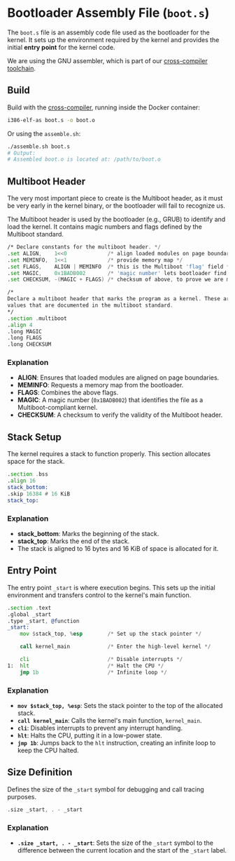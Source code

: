 # Bootloader Assembly File (`boot.s`)

The `boot.s` file is an assembly code file used as the bootloader for the kernel. It sets up the environment required by the kernel and provides the initial **entry point** for the kernel code. 

We are using the GNU assembler, which is part of our [cross-compiler toolchain](../xcompiler/).

## Build

Build with the [cross-compiler](../xcompiler/), running inside the Docker container:
```bash
i386-elf-as boot.s -o boot.o
```
Or using the `assemble.sh`:
```bash
./assemble.sh boot.s
# Output:
# Assembled boot.o is located at: /path/to/boot.o
```

## Multiboot Header

The very most important piece to create is the Multiboot header, as it must be very early in the kernel binary, or the bootloader will fail to recognize us.

The Multiboot header is used by the bootloader (e.g., GRUB) to identify and load the kernel. It contains magic numbers and flags defined by the Multiboot standard.

```asm
/* Declare constants for the multiboot header. */
.set ALIGN,    1<<0             /* align loaded modules on page boundaries */
.set MEMINFO,  1<<1             /* provide memory map */
.set FLAGS,    ALIGN | MEMINFO  /* this is the Multiboot 'flag' field */
.set MAGIC,    0x1BADB002       /* 'magic number' lets bootloader find the header */
.set CHECKSUM, -(MAGIC + FLAGS) /* checksum of above, to prove we are multiboot */

/* 
Declare a multiboot header that marks the program as a kernel. These are magic
values that are documented in the multiboot standard.
*/
.section .multiboot
.align 4
.long MAGIC
.long FLAGS
.long CHECKSUM
```

### Explanation

- **ALIGN**: Ensures that loaded modules are aligned on page boundaries.
- **MEMINFO**: Requests a memory map from the bootloader.
- **FLAGS**: Combines the above flags.
- **MAGIC**: A magic number (`0x1BADB002`) that identifies the file as a Multiboot-compliant kernel.
- **CHECKSUM**: A checksum to verify the validity of the Multiboot header.

## Stack Setup

The kernel requires a stack to function properly. This section allocates space for the stack.

```asm
.section .bss
.align 16
stack_bottom:
.skip 16384 # 16 KiB
stack_top:
```

### Explanation

- **stack_bottom**: Marks the beginning of the stack.
- **stack_top**: Marks the end of the stack.
- The stack is aligned to 16 bytes and 16 KiB of space is allocated for it.

## Entry Point

The entry point `_start` is where execution begins. This sets up the initial environment and transfers control to the kernel's main function.

```asm
.section .text
.global _start
.type _start, @function
_start:
	mov $stack_top, %esp        /* Set up the stack pointer */

	call kernel_main            /* Enter the high-level kernel */

	cli                         /* Disable interrupts */
1:	hlt                         /* Halt the CPU */
	jmp 1b                      /* Infinite loop */
```

### Explanation

- **`mov $stack_top, %esp`**: Sets the stack pointer to the top of the allocated stack.
- **`call kernel_main`**: Calls the kernel's main function, `kernel_main`.
- **`cli`**: Disables interrupts to prevent any interrupt handling.
- **`hlt`**: Halts the CPU, putting it in a low-power state.
- **`jmp 1b`**: Jumps back to the `hlt` instruction, creating an infinite loop to keep the CPU halted.

## Size Definition

Defines the size of the `_start` symbol for debugging and call tracing purposes.

```asm
.size _start, . - _start
```

### Explanation

- **`.size _start, . - _start`**: Sets the size of the `_start` symbol to the difference between the current location and the start of the `_start` label.
